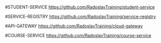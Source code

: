 
#STUDENT-SERVICE
https://github.com/RadoslavTraining/student-service

#SERVICE-REGISTRY
https://github.com/RadoslavTraining/service-registry

#API-GATEWAY
https://github.com/RadoslavTraining/cloud-gateway

#COURSE-SERVICE
https://github.com/RadoslavTraining/course-service

